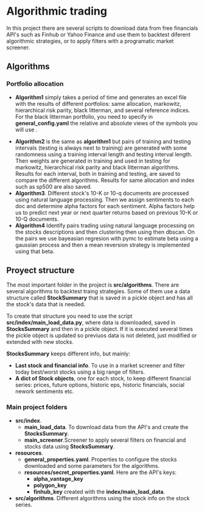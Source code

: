 # Algorithmic trading
In this project there are several scripts to download data from free financials API's such as Finhub or Yahoo Finance and use them to backtest diferent algorithmic strategies, or to apply filters with a programatic market screener.
## Algorithms
### Portfolio allocation
+ **Algorithm1** simply takes a period of time and generates an excel file with the results of different portfolios: same allocation, markowitz, hierarchical risk parity, black litterman, and several reference indices. For the black litterman portfolio, you need to specify in **general_config.yaml** the relative and absolute views of the symbols you will use .
* **Algorithm2** is the same as **algorithm1** but pairs of training and testing intervals (testing is always next to training) are generated with some randomness using a training  interval length and testing interval length. Then weights are generated in training and used in testing for  markowitz, hierarchical risk parity and black litterman algorithms.
Results for each interval, both in training and testing, are saved to compare the different algorithms. Results for same allocation and index such as sp500 are also saved.
* **Algorithm3**. Different stock's 10-K or 10-q documents are processed using natural language processing. Then we assign sentiments to each doc and determine alpha factors for each sentiment. Alpha factors help us to predict next year or next quarter returns based on previous 10-K or 10-Q documents.
* **Algorithm4** Identify pairs trading using natural language processing on the stocks descriptions and then clustering then using then dbscan. On the pairs we use bayeasian regresion with pymc to estimate beta using a gaussian process and then a mean reversion strategy is implemented using that beta.
## Proyect structure
The most important folder in the project is **src/algorithms**. There are several algorithms to backtest traing strategies. Some of them use a data structure called **StockSummary** that is saved in a pickle object and has all the stock's data that is needed.

To create that structure you need to use the script **src/index/main_load_data.py**, where data is downloaded, saved in  **StocksSummary** and then in a pickle object. If it is executed several times the pickle object is updated so previuos data is not deleted, just modified or extended with new stocks.

**StocksSummary** keeps different info, but mainly: 
* **Last stock and financial info**. To use in a market screener and filter today best/worst stocks using a big range of filters.
* **A dict of Stock objects**, one for each stock, to keep different financial series: prices, future options, historic eps, historic financials, social nework sentiments etc.
### Main project folders
* **src/index**.  
  * **main_load_data**. To download data from the API's and create the **StocksSummary**.
  * **main_screener**.Screener to apply several filters on financial and stocks data using **StocksSummary**.
* **resources**.
  * **general_properties.yaml**. Properties to configure the stocks downloaded and some parameters for the algorithms.
  * **resources/secret_properties.yaml**. Here are the API's keys:
    * **alpha_vantage_key**
    * **polygon_key**
    * **finhub_key**
 created with the **index/main_load_data**.
* **src/algorithms**. Different algorithms using the stock info on the stock series.

  
